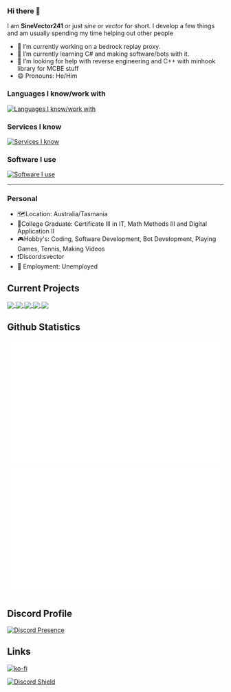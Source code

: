 ### Hi there 👋

I am **SineVector241** or just *sine* or *vector* for short. I develop a few things and am usually spending my time helping out other people

- 🔭 I’m currently working on a bedrock replay proxy.
- 🌱 I’m currently learning C# and making software/bots with it.
- 🤔 I’m looking for help with reverse engineering and C++ with minhook library for MCBE stuff
- 😄 Pronouns: He/Him

### Languages I know/work with

[![Languages I know/work with](https://skillicons.dev/icons?i=cs,dotnet,java,nodejs,js,ts,py,css,html,vue,bash)](https://skillicons.dev)

### Services I know

[![Services I know](https://skillicons.dev/icons?i=mysql,sqlite,discord,azure)](https://skillicons.dev)

### Software I use

[![Software I use](https://skillicons.dev/icons?i=visualstudio,vscode,blender,unity)](https://skillicons.dev)

---
### Personal
- 🗺️Location: Australia/Tasmania
- 🏢College Graduate: Certificate III in IT, Math Methods III and Digital Application II
- 🎮Hobby's: Coding, Software Development, Bot Development, Playing Games, Tennis, Making Videos
- ❗Discord:svector
- 💼 Employment: Unemployed

## Current Projects
<a align="center" href="https://github.com/SineVector241/VoiceCraft-MCBE_ProximityChat_Addon">
  <img align="center" src="https://opengraph.githubassets.com/1/SineVector241/VoiceCraft-MCBE_ProximityChat_Addon" width="350px"/>
</a>
<a align="center" href="https://github.com/SineVector241/VoiceCraft-MCBE_Proximity_Chat">
  <img align="center" src="https://opengraph.githubassets.com/1/SineVector241/VoiceCraft-MCBE_Proximity_Chat" width="350px"/>
</a>
<a align="center" href="https://github.com/SineVector241/OpusSharp">
  <img align="center" src="https://opengraph.githubassets.com/1/SineVector241/OpusSharp" width="350px"/>
</a>
<a align="center" href="https://github.com/AvionBlock/BedrockReplay">
  <img align="center" src="https://opengraph.githubassets.com/1/AvionBlock/BedrockReplay" width="350px"/>
</a>
<a align="center" href="https://github.com/AvionBlock/SharpVE">
  <img align="center" src="https://opengraph.githubassets.com/1/AvionBlock/SharpVE" width="350px"/>
</a>

## Github Statistics
![](https://raw.githubusercontent.com/SineVector241/GithubStatistics/master/generated/overview.svg#gh-dark-mode-only)
![](https://raw.githubusercontent.com/SineVector241/GithubStatistics/master/generated/languages.svg#gh-dark-mode-only)

## Discord Profile
[![Discord Presence](https://lanyard-profile-readme.vercel.app/api/550912080627236874?theme=dark&bg=235a6f&hideDiscrim=true)](https://discord.com/users/550912080627236874)

## Links
[![ko-fi](https://ko-fi.com/img/githubbutton_sm.svg)](https://ko-fi.com/Z8Z0MLA2P)

[![Discord Shield](https://discordapp.com/api/guilds/847396393068265472/widget.png?style=shield)](https://discord.gg/fJGsRY5hh9)
